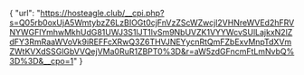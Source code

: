 {
  "url": "https://hosteagle.club/__cpi.php?s=Q05rb0oxUjA5WmtybzZ6LzBIOGt0cjFnVzZScWZwcjl2VHNreWVEd2hFRVNYWGFlYmhwMkhUdG81UWJ3S1lJT1lvSm9NbUVZK1VYYWcvSUlLajkxN2lZdFY3RmRaaWVoVk9iREFFcXRwQ3Z6THVJNEYycnRtQmFZbExvMnpTdXVmZWtKVXdSSGlGbVVQejVMa0RuR1ZBPT0%3D&r=aW5zdGFncmFtLmNvbQ%3D%3D&__cpo=1"
}

